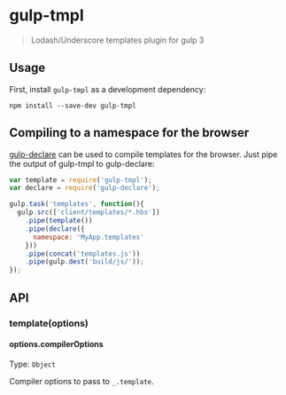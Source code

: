 # gulp-tmpl
> Lodash/Underscore templates plugin for gulp 3

## Usage

First, install `gulp-tmpl` as a development dependency:

```shell
npm install --save-dev gulp-tmpl
```

## Compiling to a namespace for the browser

[gulp-declare](https://github.com/lazd/gulp-declare) can be used to compile templates for the browser. Just pipe the output of gulp-tmpl to gulp-declare:

```javascript
var template = require('gulp-tmpl');
var declare = require('gulp-declare');

gulp.task('templates', function(){
  gulp.src(['client/templates/*.hbs'])
    .pipe(template())
    .pipe(declare({
      namespace: 'MyApp.templates'
    }))
    .pipe(concat('templates.js'))
    .pipe(gulp.dest('build/js/'));
});
```


## API

### template(options)

#### options.compilerOptions
Type: `Object`

Compiler options to pass to `_.template`.
